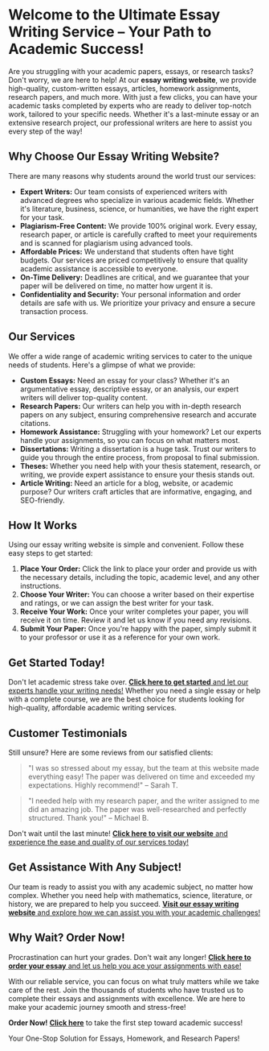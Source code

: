 <h1>Welcome to the Ultimate Essay Writing Service – Your Path to Academic Success!</h1>

<p>Are you struggling with your academic papers, essays, or research tasks? Don't worry, we are here to help! At our <strong>essay writing website</strong>, we provide high-quality, custom-written essays, articles, homework assignments, research papers, and much more. With just a few clicks, you can have your academic tasks completed by experts who are ready to deliver top-notch work, tailored to your specific needs. Whether it's a last-minute essay or an extensive research project, our professional writers are here to assist you every step of the way!</p>

<h2>Why Choose Our Essay Writing Website?</h2>

<p>There are many reasons why students around the world trust our services:</p>

<ul>
  <li><strong>Expert Writers:</strong> Our team consists of experienced writers with advanced degrees who specialize in various academic fields. Whether it's literature, business, science, or humanities, we have the right expert for your task.</li>
  <li><strong>Plagiarism-Free Content:</strong> We provide 100% original work. Every essay, research paper, or article is carefully crafted to meet your requirements and is scanned for plagiarism using advanced tools.</li>
  <li><strong>Affordable Prices:</strong> We understand that students often have tight budgets. Our services are priced competitively to ensure that quality academic assistance is accessible to everyone.</li>
  <li><strong>On-Time Delivery:</strong> Deadlines are critical, and we guarantee that your paper will be delivered on time, no matter how urgent it is.</li>
  <li><strong>Confidentiality and Security:</strong> Your personal information and order details are safe with us. We prioritize your privacy and ensure a secure transaction process.</li>
</ul>

<h2>Our Services</h2>

<p>We offer a wide range of academic writing services to cater to the unique needs of students. Here's a glimpse of what we provide:</p>

<ul>
  <li><strong>Custom Essays:</strong> Need an essay for your class? Whether it's an argumentative essay, descriptive essay, or an analysis, our expert writers will deliver top-quality content.</li>
  <li><strong>Research Papers:</strong> Our writers can help you with in-depth research papers on any subject, ensuring comprehensive research and accurate citations.</li>
  <li><strong>Homework Assistance:</strong> Struggling with your homework? Let our experts handle your assignments, so you can focus on what matters most.</li>
  <li><strong>Dissertations:</strong> Writing a dissertation is a huge task. Trust our writers to guide you through the entire process, from proposal to final submission.</li>
  <li><strong>Theses:</strong> Whether you need help with your thesis statement, research, or writing, we provide expert assistance to ensure your thesis stands out.</li>
  <li><strong>Article Writing:</strong> Need an article for a blog, website, or academic purpose? Our writers craft articles that are informative, engaging, and SEO-friendly.</li>
</ul>

<h2>How It Works</h2>

<p>Using our essay writing website is simple and convenient. Follow these easy steps to get started:</p>

<ol>
  <li><strong>Place Your Order:</strong> Click the link to place your order and provide us with the necessary details, including the topic, academic level, and any other instructions.</li>
  <li><strong>Choose Your Writer:</strong> You can choose a writer based on their expertise and ratings, or we can assign the best writer for your task.</li>
  <li><strong>Receive Your Work:</strong> Once your writer completes your paper, you will receive it on time. Review it and let us know if you need any revisions.</li>
  <li><strong>Submit Your Paper:</strong> Once you're happy with the paper, simply submit it to your professor or use it as a reference for your own work.</li>
</ol>

<h2>Get Started Today!</h2>

<p>Don't let academic stress take over. <a href="https://tinyurl.com/topessay?keyword=essay+website" target="_blank"><strong>Click here to get started</strong> and let our experts handle your writing needs!</a> Whether you need a single essay or help with a complete course, we are the best choice for students looking for high-quality, affordable academic writing services.</p>

<h2>Customer Testimonials</h2>

<p>Still unsure? Here are some reviews from our satisfied clients:</p>

<blockquote>
  <p>"I was so stressed about my essay, but the team at this website made everything easy! The paper was delivered on time and exceeded my expectations. Highly recommend!" – Sarah T.</p>
</blockquote>

<blockquote>
  <p>"I needed help with my research paper, and the writer assigned to me did an amazing job. The paper was well-researched and perfectly structured. Thank you!" – Michael B.</p>
</blockquote>

<p>Don't wait until the last minute! <a href="https://tinyurl.com/topessay?keyword=essay+website" target="_blank"><strong>Click here to visit our website</strong> and experience the ease and quality of our services today!</a></p>

<h2>Get Assistance With Any Subject!</h2>

<p>Our team is ready to assist you with any academic subject, no matter how complex. Whether you need help with mathematics, science, literature, or history, we are prepared to help you succeed. <a href="https://tinyurl.com/topessay?keyword=essay+website" target="_blank"><strong>Visit our essay writing website</strong> and explore how we can assist you with your academic challenges!</a></p>

<h2>Why Wait? Order Now!</h2>

<p>Procrastination can hurt your grades. Don't wait any longer! <a href="https://tinyurl.com/topessay?keyword=essay+website" target="_blank"><strong>Click here to order your essay</strong> and let us help you ace your assignments with ease!</a></p>

<p>With our reliable service, you can focus on what truly matters while we take care of the rest. Join the thousands of students who have trusted us to complete their essays and assignments with excellence. We are here to make your academic journey smooth and stress-free!</p>

<p><strong>Order Now!</strong> <a href="https://tinyurl.com/topessay?keyword=essay+website" target="_blank"><strong>Click here</strong></a> to take the first step toward academic success!</p>
Your One-Stop Solution for Essays, Homework, and Research Papers!
